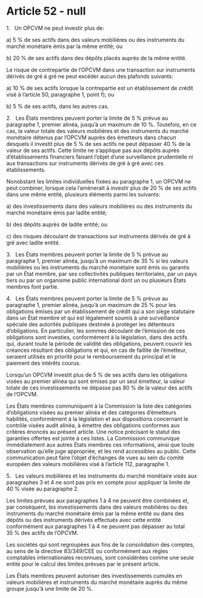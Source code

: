 # Article 52 - null


1.   Un OPCVM ne peut investir plus de:

a) 5 % de ses actifs dans des valeurs mobilières ou des instruments du marché monétaire émis par la même entité; ou

b) 20 % de ses actifs dans des dépôts placés auprès de la même entité.

Le risque de contrepartie de l’OPCVM dans une transaction sur instruments dérivés de gré à gré ne peut excéder aucun des plafonds suivants:

a) 10 % de ses actifs lorsque la contrepartie est un établissement de crédit visé à l’article 50, paragraphe 1, point f); ou

b) 5 % de ses actifs, dans les autres cas.

2.   Les États membres peuvent porter la limite de 5 % prévue au paragraphe 1, premier alinéa, jusqu’à un maximum de 10 %. Toutefois, en ce cas, la valeur totale des valeurs mobilières et des instruments du marché monétaire détenus par l’OPCVM auprès des émetteurs dans chacun desquels il investit plus de 5 % de ses actifs ne peut dépasser 40 % de la valeur de ses actifs. Cette limite ne s’applique pas aux dépôts auprès d’établissements financiers faisant l’objet d’une surveillance prudentielle ni aux transactions sur instruments dérivés de gré à gré avec ces établissements.

Nonobstant les limites individuelles fixées au paragraphe 1, un OPCVM ne peut combiner, lorsque cela l’amènerait à investir plus de 20 % de ses actifs dans une même entité, plusieurs éléments parmi les suivants:

a) des investissements dans des valeurs mobilières ou des instruments du marché monétaire émis par ladite entité;

b) des dépôts auprès de ladite entité; ou

c) des risques découlant de transactions sur instruments dérivés de gré à gré avec ladite entité.

3.   Les États membres peuvent porter la limite de 5 % prévue au paragraphe 1, premier alinéa, jusqu’à un maximum de 35 % si les valeurs mobilières ou les instruments du marché monétaire sont émis ou garantis par un État membre, par ses collectivités publiques territoriales, par un pays tiers ou par un organisme public international dont un ou plusieurs États membres font partie.

4.   Les États membres peuvent porter la limite de 5 % prévue au paragraphe 1, premier alinéa, jusqu’à un maximum de 25 % pour les obligations émises par un établissement de crédit qui a son siège statutaire dans un État membre et qui est légalement soumis à une surveillance spéciale des autorités publiques destinée à protéger les détenteurs d’obligations. En particulier, les sommes découlant de l’émission de ces obligations sont investies, conformément à la législation, dans des actifs qui, durant toute la période de validité des obligations, peuvent couvrir les créances résultant des obligations et qui, en cas de faillite de l’émetteur, seraient utilisés en priorité pour le remboursement du principal et le paiement des intérêts courus.

Lorsqu’un OPCVM investit plus de 5 % de ses actifs dans les obligations visées au premier alinéa qui sont émises par un seul émetteur, la valeur totale de ces investissements ne dépasse pas 80 % de la valeur des actifs de l’OPCVM.

Les États membres communiquent à la Commission la liste des catégories d’obligations visées au premier alinéa et des catégories d’émetteurs habilités, conformément à la législation et aux dispositions concernant le contrôle visées audit alinéa, à émettre des obligations conformes aux critères énoncés au présent article. Une notice précisant le statut des garanties offertes est jointe à ces listes. La Commission communique immédiatement aux autres États membres ces informations, ainsi que toute observation qu’elle juge appropriée, et les rend accessibles au public. Cette communication peut faire l’objet d’échanges de vues au sein du comité européen des valeurs mobilières visé à l’article 112, paragraphe 1.

5.   Les valeurs mobilières et les instruments du marché monétaire visés aux paragraphes 3 et 4 ne sont pas pris en compte pour appliquer la limite de 40 % visée au paragraphe 2.

Les limites prévues aux paragraphes 1 à 4 ne peuvent être combinées et, par conséquent, les investissements dans des valeurs mobilières ou des instruments du marché monétaire émis par la même entité ou dans des dépôts ou des instruments dérivés effectués avec cette entité conformément aux paragraphes 1 à 4 ne peuvent pas dépasser au total 35 % des actifs de l’OPCVM.

Les sociétés qui sont regroupées aux fins de la consolidation des comptes, au sens de la directive 83/349/CEE ou conformément aux règles comptables internationales reconnues, sont considérées comme une seule entité pour le calcul des limites prévues par le présent article.

Les États membres peuvent autoriser des investissements cumulés en valeurs mobilières et instruments du marché monétaire auprès du même groupe jusqu’à une limite de 20 %.
